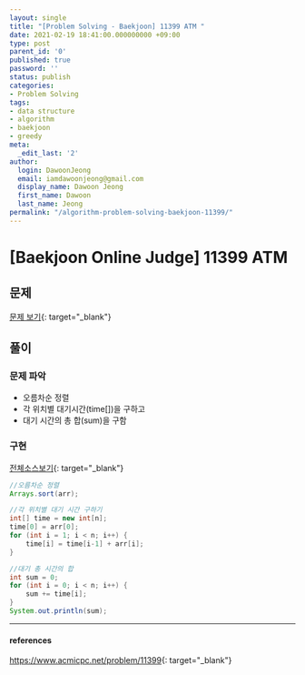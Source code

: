 ```yaml
---
layout: single
title: "[Problem Solving - Baekjoon] 11399 ATM "
date: 2021-02-19 18:41:00.000000000 +09:00
type: post
parent_id: '0'
published: true
password: ''
status: publish
categories:
- Problem Solving
tags:
- data structure
- algorithm
- baekjoon
- greedy
meta:
  _edit_last: '2'
author:
  login: DawoonJeong
  email: iamdawoonjeong@gmail.com
  display_name: Dawoon Jeong
  first_name: Dawoon
  last_name: Jeong
permalink: "/algorithm-problem-solving-baekjoon-11399/"
---
```

# [Baekjoon Online Judge] 11399 ATM

## 문제
[문제 보기](https://www.acmicpc.net/problem/11399){: target="_blank"}

## 풀이

### 문제 파악
- 오름차순 정렬
- 각 위치별 대기시간(time[])을 구하고
- 대기 시간의 총 합(sum)을 구함


### 구현

[전체소스보기](https://github.com/devvoon/java-datastructure-algorithm/blob/master/java-algorithm-problem-solving/src/baekjoon/problem11399/Main.java){: target="_blank"}

```java
//오름차순 정렬
Arrays.sort(arr);

//각 위치별 대기 시간 구하기
int[] time = new int[n];
time[0] = arr[0];
for (int i = 1; i < n; i++) {
    time[i] = time[i-1] + arr[i];
}

//대기 총 시간의 합
int sum = 0;
for (int i = 0; i < n; i++) {
    sum += time[i];
}
System.out.println(sum);
```

---

#### references
<https://www.acmicpc.net/problem/11399>{: target="_blank"}
